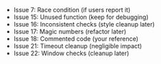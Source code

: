   - Issue 7: Race condition (if users report it)
  - Issue 15: Unused function (keep for debugging)
  - Issue 16: Inconsistent checks (style cleanup later)
  - Issue 17: Magic numbers (refactor later)
  - Issue 18: Commented code (your reference)
  - Issue 21: Timeout cleanup (negligible impact)
  - Issue 22: Window checks (cleanup later)